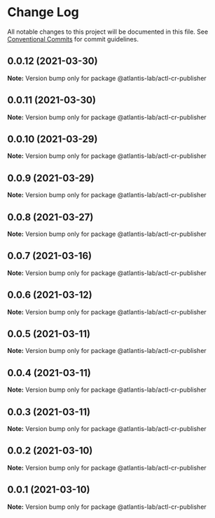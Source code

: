 # Change Log

All notable changes to this project will be documented in this file.
See [Conventional Commits](https://conventionalcommits.org) for commit guidelines.

## 0.0.12 (2021-03-30)

**Note:** Version bump only for package @atlantis-lab/actl-cr-publisher





## 0.0.11 (2021-03-30)

**Note:** Version bump only for package @atlantis-lab/actl-cr-publisher





## 0.0.10 (2021-03-29)

**Note:** Version bump only for package @atlantis-lab/actl-cr-publisher





## 0.0.9 (2021-03-29)

**Note:** Version bump only for package @atlantis-lab/actl-cr-publisher





## 0.0.8 (2021-03-27)

**Note:** Version bump only for package @atlantis-lab/actl-cr-publisher





## 0.0.7 (2021-03-16)

**Note:** Version bump only for package @atlantis-lab/actl-cr-publisher





## 0.0.6 (2021-03-12)

**Note:** Version bump only for package @atlantis-lab/actl-cr-publisher





## 0.0.5 (2021-03-11)

**Note:** Version bump only for package @atlantis-lab/actl-cr-publisher





## 0.0.4 (2021-03-11)

**Note:** Version bump only for package @atlantis-lab/actl-cr-publisher





## 0.0.3 (2021-03-11)

**Note:** Version bump only for package @atlantis-lab/actl-cr-publisher





## 0.0.2 (2021-03-10)

**Note:** Version bump only for package @atlantis-lab/actl-cr-publisher





## 0.0.1 (2021-03-10)

**Note:** Version bump only for package @atlantis-lab/actl-cr-publisher
